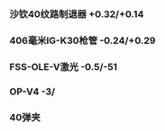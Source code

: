 ### 沙钦40纹路制退器 +0.32/+0.14    
### 406毫米IG-K30枪管 -0.24/+0.29
### FSS-OLE-V激光 -0.5/-51  
### OP-V4 -3/
### 40弹夹
